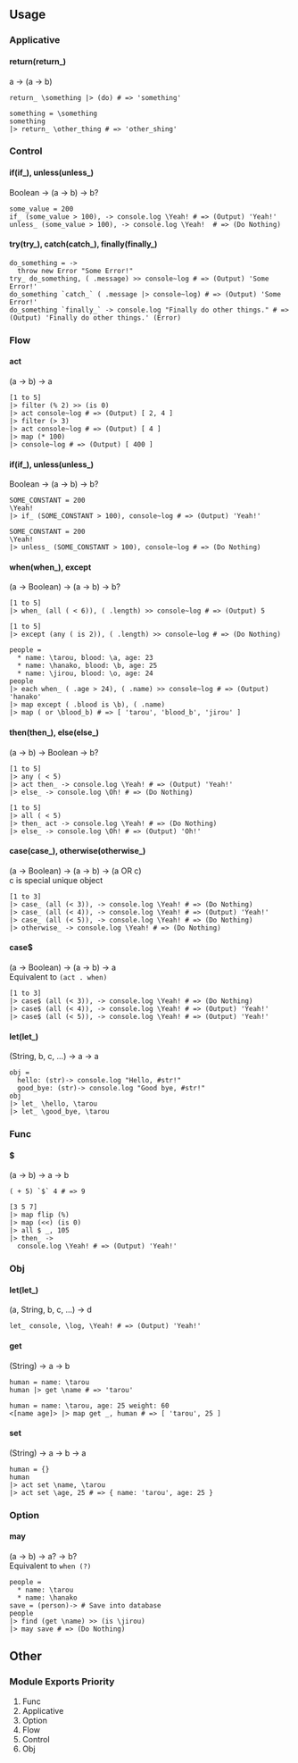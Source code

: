 ## Usage

### Applicative
#### return(return_)
a -> (a -> b)
```livescript
return_ \something |> (do) # => 'something'
```

```livescript
something = \something
something
|> return_ \other_thing # => 'other_shing'
```

### Control
#### if(if_), unless(unless_)
Boolean -> (a -> b) -> b?
```livescript
some_value = 200
if_ (some_value > 100), -> console.log \Yeah! # => (Output) 'Yeah!'
unless_ (some_value > 100), -> console.log \Yeah!  # => (Do Nothing)
```

#### try(try_), catch(catch_), finally(finally_)
```livescript
do_something = ->
  throw new Error "Some Error!"
try_ do_something, ( .message) >> console~log # => (Output) 'Some Error!'
do_something `catch_` ( .message |> console~log) # => (Output) 'Some Error!'
do_something `finally_` -> console.log "Finally do other things." # => (Output) 'Finally do other things.' (Error)
```

### Flow
#### act
(a -> b) -> a
```livescript
[1 to 5]
|> filter (% 2) >> (is 0)
|> act console~log # => (Output) [ 2, 4 ]
|> filter (> 3)
|> act console~log # => (Output) [ 4 ]
|> map (* 100)
|> console~log # => (Output) [ 400 ]
```

#### if(if_), unless(unless_)
Boolean -> (a -> b) -> b?
```livescript
SOME_CONSTANT = 200
\Yeah!
|> if_ (SOME_CONSTANT > 100), console~log # => (Output) 'Yeah!'
```

```livescript
SOME_CONSTANT = 200
\Yeah!
|> unless_ (SOME_CONSTANT > 100), console~log # => (Do Nothing)
```

#### when(when_), except
(a -> Boolean) -> (a -> b) -> b?
```livescript
[1 to 5]
|> when_ (all ( < 6)), ( .length) >> console~log # => (Output) 5
```

```livescript
[1 to 5]
|> except (any ( is 2)), ( .length) >> console~log # => (Do Nothing)
```

```livescript
people =
  * name: \tarou, blood: \a, age: 23
  * name: \hanako, blood: \b, age: 25
  * name: \jirou, blood: \o, age: 24
people
|> each when_ ( .age > 24), ( .name) >> console~log # => (Output) 'hanako'
|> map except ( .blood is \b), ( .name)
|> map ( or \blood_b) # => [ 'tarou', 'blood_b', 'jirou' ]
```

#### then(then_), else(else_)
(a -> b) -> Boolean -> b?
```livesctipt
[1 to 5]
|> any ( < 5)
|> act then_ -> console.log \Yeah! # => (Output) 'Yeah!'
|> else_ -> console.log \Oh! # => (Do Nothing)
```

```livescript
[1 to 5]
|> all ( < 5)
|> then_ act -> console.log \Yeah! # => (Do Nothing)
|> else_ -> console.log \Oh! # => (Output) 'Oh!'
```

#### case(case_), otherwise(otherwise_)
(a -> Boolean) -> (a -> b) -> (a OR c)  
c is special unique object
```livesctipt
[1 to 3]
|> case_ (all (< 3)), -> console.log \Yeah! # => (Do Nothing)
|> case_ (all (< 4)), -> console.log \Yeah! # => (Output) 'Yeah!'
|> case_ (all (< 5)), -> console.log \Yeah! # => (Do Nothing)
|> otherwise_ -> console.log \Yeah! # => (Do Nothing)
```

#### case$
(a -> Boolean) -> (a -> b) -> a  
Equivalent to ```(act . when)```
```livescript
[1 to 3]
|> case$ (all (< 3)), -> console.log \Yeah! # => (Do Nothing)
|> case$ (all (< 4)), -> console.log \Yeah! # => (Output) 'Yeah!'
|> case$ (all (< 5)), -> console.log \Yeah! # => (Output) 'Yeah!'
```

#### let(let_)
(String, b, c, ...) -> a -> a
```livescript
obj =
  hello: (str)-> console.log "Hello, #str!"
  good_bye: (str)-> console.log "Good bye, #str!"
obj
|> let_ \hello, \tarou
|> let_ \good_bye, \tarou
```

### Func
#### $
(a -> b) -> a -> b
```livescript
( + 5) `$` 4 # => 9
```

```livescript
[3 5 7]
|> map flip (%)
|> map (<<) (is 0)
|> all $ _, 105
|> then_ ->
  console.log \Yeah! # => (Output) 'Yeah!'
```

### Obj
#### let(let_)
(a, String, b, c, ...) -> d
```livescript
let_ console, \log, \Yeah! # => (Output) 'Yeah!'
```

#### get
(String) -> a -> b
```livescript
human = name: \tarou
human |> get \name # => 'tarou'
```

```livescript
human = name: \tarou, age: 25 weight: 60
<[name age]> |> map get _, human # => [ 'tarou', 25 ]
```

#### set
(String) -> a -> b -> a
```livescript
human = {}
human
|> act set \name, \tarou
|> act set \age, 25 # => { name: 'tarou', age: 25 }
```

### Option
#### may
(a -> b) -> a? -> b?  
Equivalent to ```when (?)```  
```livescript
people =
  * name: \tarou
  * name: \hanako
save = (person)-> # Save into database
people
|> find (get \name) >> (is \jirou)
|> may save # => (Do Nothing)
```

## Other
### Module Exports Priority
1. Func
2. Applicative
3. Option
4. Flow
5. Control
6. Obj
